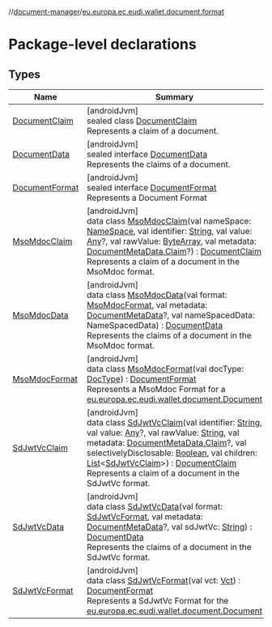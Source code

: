 //[document-manager](../../index.md)/[eu.europa.ec.eudi.wallet.document.format](index.md)

# Package-level declarations

## Types

| Name | Summary |
|---|---|
| [DocumentClaim](-document-claim/index.md) | [androidJvm]<br>sealed class [DocumentClaim](-document-claim/index.md)<br>Represents a claim of a document. |
| [DocumentData](-document-data/index.md) | [androidJvm]<br>sealed interface [DocumentData](-document-data/index.md)<br>Represents the claims of a document. |
| [DocumentFormat](-document-format/index.md) | [androidJvm]<br>sealed interface [DocumentFormat](-document-format/index.md)<br>Represents a Document Format |
| [MsoMdocClaim](-mso-mdoc-claim/index.md) | [androidJvm]<br>data class [MsoMdocClaim](-mso-mdoc-claim/index.md)(val nameSpace: [NameSpace](../eu.europa.ec.eudi.wallet.document/-name-space/index.md), val identifier: [String](https://kotlinlang.org/api/latest/jvm/stdlib/kotlin-stdlib/kotlin/-string/index.html), val value: [Any](https://kotlinlang.org/api/latest/jvm/stdlib/kotlin-stdlib/kotlin/-any/index.html)?, val rawValue: [ByteArray](https://kotlinlang.org/api/latest/jvm/stdlib/kotlin-stdlib/kotlin/-byte-array/index.html), val metadata: [DocumentMetaData.Claim](../eu.europa.ec.eudi.wallet.document.metadata/-document-meta-data/-claim/index.md)?) : [DocumentClaim](-document-claim/index.md)<br>Represents a claim of a document in the MsoMdoc format. |
| [MsoMdocData](-mso-mdoc-data/index.md) | [androidJvm]<br>data class [MsoMdocData](-mso-mdoc-data/index.md)(val format: [MsoMdocFormat](-mso-mdoc-format/index.md), val metadata: [DocumentMetaData](../eu.europa.ec.eudi.wallet.document.metadata/-document-meta-data/index.md)?, val nameSpacedData: NameSpacedData) : [DocumentData](-document-data/index.md)<br>Represents the claims of a document in the MsoMdoc format. |
| [MsoMdocFormat](-mso-mdoc-format/index.md) | [androidJvm]<br>data class [MsoMdocFormat](-mso-mdoc-format/index.md)(val docType: [DocType](../eu.europa.ec.eudi.wallet.document/-doc-type/index.md)) : [DocumentFormat](-document-format/index.md)<br>Represents a MsoMdoc Format for a [eu.europa.ec.eudi.wallet.document.Document](../eu.europa.ec.eudi.wallet.document/-document/index.md) |
| [SdJwtVcClaim](-sd-jwt-vc-claim/index.md) | [androidJvm]<br>data class [SdJwtVcClaim](-sd-jwt-vc-claim/index.md)(val identifier: [String](https://kotlinlang.org/api/latest/jvm/stdlib/kotlin-stdlib/kotlin/-string/index.html), val value: [Any](https://kotlinlang.org/api/latest/jvm/stdlib/kotlin-stdlib/kotlin/-any/index.html)?, val rawValue: [String](https://kotlinlang.org/api/latest/jvm/stdlib/kotlin-stdlib/kotlin/-string/index.html), val metadata: [DocumentMetaData.Claim](../eu.europa.ec.eudi.wallet.document.metadata/-document-meta-data/-claim/index.md)?, val selectivelyDisclosable: [Boolean](https://kotlinlang.org/api/latest/jvm/stdlib/kotlin-stdlib/kotlin/-boolean/index.html), val children: [List](https://kotlinlang.org/api/latest/jvm/stdlib/kotlin-stdlib/kotlin.collections/-list/index.html)&lt;[SdJwtVcClaim](-sd-jwt-vc-claim/index.md)&gt;) : [DocumentClaim](-document-claim/index.md)<br>Represents a claim of a document in the SdJwtVc format. |
| [SdJwtVcData](-sd-jwt-vc-data/index.md) | [androidJvm]<br>data class [SdJwtVcData](-sd-jwt-vc-data/index.md)(val format: [SdJwtVcFormat](-sd-jwt-vc-format/index.md), val metadata: [DocumentMetaData](../eu.europa.ec.eudi.wallet.document.metadata/-document-meta-data/index.md)?, val sdJwtVc: [String](https://kotlinlang.org/api/latest/jvm/stdlib/kotlin-stdlib/kotlin/-string/index.html)) : [DocumentData](-document-data/index.md)<br>Represents the claims of a document in the SdJwtVc format. |
| [SdJwtVcFormat](-sd-jwt-vc-format/index.md) | [androidJvm]<br>data class [SdJwtVcFormat](-sd-jwt-vc-format/index.md)(val vct: [Vct](../eu.europa.ec.eudi.wallet.document/-vct/index.md)) : [DocumentFormat](-document-format/index.md)<br>Represents a SdJwtVc Format for the [eu.europa.ec.eudi.wallet.document.Document](../eu.europa.ec.eudi.wallet.document/-document/index.md) |
